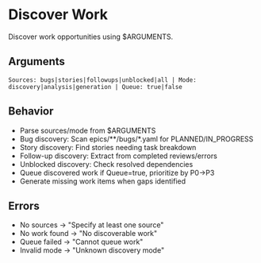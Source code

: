 # Discover Work

Discover work opportunities using $ARGUMENTS.

## Arguments
`Sources: bugs|stories|followups|unblocked|all | Mode: discovery|analysis|generation | Queue: true|false`

## Behavior
- Parse sources/mode from $ARGUMENTS
- Bug discovery: Scan epics/**/bugs/*.yaml for PLANNED/IN_PROGRESS
- Story discovery: Find stories needing task breakdown
- Follow-up discovery: Extract from completed reviews/errors
- Unblocked discovery: Check resolved dependencies
- Queue discovered work if Queue=true, prioritize by P0→P3
- Generate missing work items when gaps identified

## Errors
- No sources → "Specify at least one source"
- No work found → "No discoverable work"
- Queue failed → "Cannot queue work"
- Invalid mode → "Unknown discovery mode"